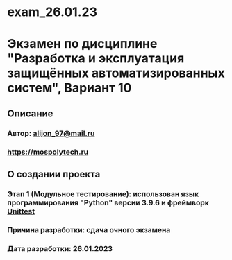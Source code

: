 # exam_26.01.23
# Экзамен по дисциплине "Разработка и эксплуатация защищённых автоматизированных систем", Вариант 10

## Описание
### Автор: alijon_97@mail.ru
### https://mospolytech.ru

## О создании проекта
### Этап 1 (Модульное тестирование): использован язык программирования "Python" версии 3.9.6 и фреймворк [Unittest](https://docs.python.org/3/library/unittest.html)
### Причина разработки: сдача очного экзамена  
### Дата разработки: 26.01.2023
